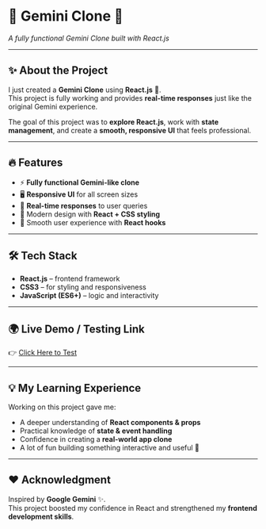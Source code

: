 # 🌌 Gemini Clone 🚀

*A fully functional Gemini Clone built with React.js*

---

## ✨ About the Project

I just created a **Gemini Clone** using **React.js** 🎉.  
This project is fully working and provides **real-time responses** just like the original Gemini experience.

The goal of this project was to **explore React.js**, work with **state management**, and create a **smooth, responsive UI** that feels professional.

---

## 🔥 Features

* ⚡ **Fully functional Gemini-like clone**
* 🖥️ **Responsive UI** for all screen sizes
* 🔄 **Real-time responses** to user queries
* 🎨 Modern design with **React + CSS styling**
* 🚀 Smooth user experience with **React hooks**

---

## 🛠️ Tech Stack

* **React.js** – frontend framework  
* **CSS3** – for styling and responsiveness  
* **JavaScript (ES6+)** – logic and interactivity  

---

## 🌍 Live Demo / Testing Link

👉 [Click Here to Test](http://gemini-clone-eosin-eta.vercel.app)

---

## 💡 My Learning Experience

Working on this project gave me:

* A deeper understanding of **React components & props**  
* Practical knowledge of **state & event handling**  
* Confidence in creating a **real-world app clone**  
* A lot of fun building something interactive and useful 🎉  

---

## ❤️ Acknowledgment

Inspired by **Google Gemini** ✨.  
This project boosted my confidence in React and strengthened my **frontend development skills**.

